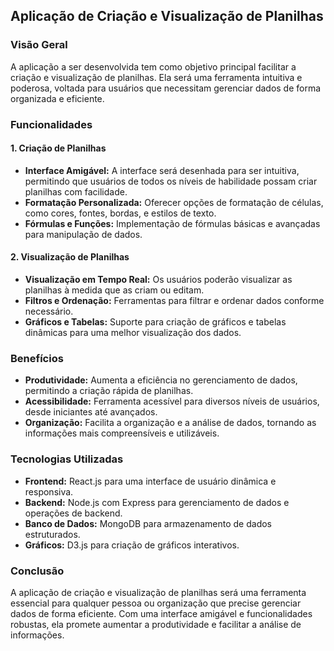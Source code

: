 ## Aplicação de Criação e Visualização de Planilhas

### Visão Geral

A aplicação a ser desenvolvida tem como objetivo principal facilitar a criação e visualização de planilhas. Ela será uma ferramenta intuitiva e poderosa, voltada para usuários que necessitam gerenciar dados de forma organizada e eficiente.

### Funcionalidades

#### 1. Criação de Planilhas

- **Interface Amigável:** A interface será desenhada para ser intuitiva, permitindo que usuários de todos os níveis de habilidade possam criar planilhas com facilidade.
- **Formatação Personalizada:** Oferecer opções de formatação de células, como cores, fontes, bordas, e estilos de texto.
- **Fórmulas e Funções:** Implementação de fórmulas básicas e avançadas para manipulação de dados.

#### 2. Visualização de Planilhas

- **Visualização em Tempo Real:** Os usuários poderão visualizar as planilhas à medida que as criam ou editam.
- **Filtros e Ordenação:** Ferramentas para filtrar e ordenar dados conforme necessário.
- **Gráficos e Tabelas:** Suporte para criação de gráficos e tabelas dinâmicas para uma melhor visualização dos dados.

### Benefícios

- **Produtividade:** Aumenta a eficiência no gerenciamento de dados, permitindo a criação rápida de planilhas.
- **Acessibilidade:** Ferramenta acessível para diversos níveis de usuários, desde iniciantes até avançados.
- **Organização:** Facilita a organização e a análise de dados, tornando as informações mais compreensíveis e utilizáveis.

### Tecnologias Utilizadas

- **Frontend:** React.js para uma interface de usuário dinâmica e responsiva.
- **Backend:** Node.js com Express para gerenciamento de dados e operações de backend.
- **Banco de Dados:** MongoDB para armazenamento de dados estruturados.
- **Gráficos:** D3.js para criação de gráficos interativos.

### Conclusão

A aplicação de criação e visualização de planilhas será uma ferramenta essencial para qualquer pessoa ou organização que precise gerenciar dados de forma eficiente. Com uma interface amigável e funcionalidades robustas, ela promete aumentar a produtividade e facilitar a análise de informações.
